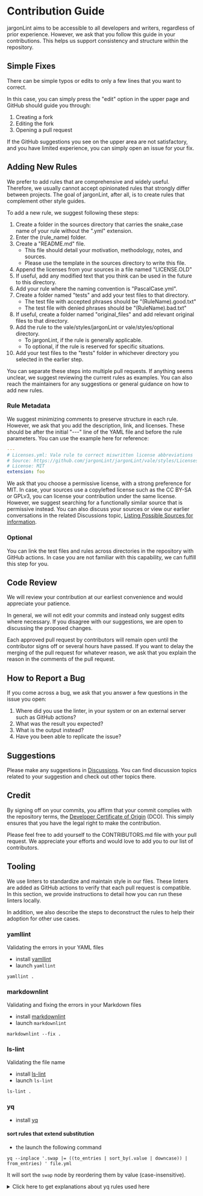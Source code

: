 # Contribution Guide

jargonLint aims to be accessible to all developers and writers, regardless of prior experience.
However, we ask that you follow this guide in your contributions.
This helps us support consistency and structure within the repository.

## Simple Fixes

There can be simple typos or edits to only a few lines that you want to correct.

In this case, you can simply press the "edit" option in the upper page and GitHub should guide you through:

1. Creating a fork
2. Editing the fork
3. Opening a pull request

If the GitHub suggestions you see on the upper area are not satisfactory, and you have limited experience, you can simply open an issue for your fix.

## Adding New Rules

We prefer to add rules that are comprehensive and widely useful.
Therefore, we usually cannot accept opinionated rules that strongly differ between projects.
The goal of jargonLint, after all, is to create rules that complement other style guides.

To add a new rule, we suggest following these steps:

1. Create a folder in the sources directory that carries the snake_case name of your rule without the ".yml" extension.
2. Enter the (rule_name) folder.
3. Create a "README.md" file.
    - This file should detail your motivation, methodology, notes, and sources.
    - Please use the template in the sources directory to write this file.
4. Append the licenses from your sources in a file named "LICENSE.OLD"
5. If useful, add any modified text that you think can be used in the future to this directory.
6. Add your rule where the naming convention is "PascalCase.yml".
7. Create a folder named "tests" and add your test files to that directory.
    - The test file with accepted phrases should be "(RuleName).good.txt"
    - The test file with denied phrases should be "(RuleName).bad.txt"
8. If useful, create a folder named "original_files" and add relevant original files to that directory.
9. Add the rule to the vale/styles/jargonLint or vale/styles/optional directory.
    - To jargonLint, if the rule is generally applicable.
    - To optional, if the rule is reserved for specific situations.
10. Add your test files to the "tests" folder in whichever directory you selected in the earlier step.

You can separate these steps into multiple pull requests.
If anything seems unclear, we suggest reviewing the current rules as examples.
You can also reach the maintainers for any suggestions or general guidance on how to add new rules.

### Rule Metadata

We suggest minimizing comments to preserve structure in each rule.
However, we ask that you add the description, link, and licenses.
These should be after the initial "---" line of the YAML file and before the rule parameters.
You can use the example here for reference:

```yaml
---
# Licenses.yml: Vale rule to correct miswritten license abbreviations
# Source: https://github.com/jargonLint/jargonLint/vale/styles/Licenses.yml
# License: MIT
extension: foo
```

We ask that you choose a permissive license, with a strong preference for MIT.
In case, your sources use a copylefted license such as the CC BY-SA or GPLv3, you can license your contribution under the same license.
However, we suggest searching for a functionally similar source that is permissive instead.
You can also discuss your sources or view our earlier conversations in the related Discussions topic, [Listing Possible Sources for information](https://github.com/jargonLint/jargonLint/discussions/31).

### Optional

You can link the test files and rules across directories in the repository with GitHub actions.
In case you are not familiar with this capability, we can fulfill this step for you.

## Code Review

We will review your contribution at our earliest convenience and would appreciate your patience.

In general, we will not edit your commits and instead only suggest edits where necessary.
If you disagree with our suggestions, we are open to discussing the proposed changes.

Each approved pull request by contributors will remain open until the contributor signs off or several hours have passed.
If you want to delay the merging of the pull request for whatever reason, we ask that you explain the reason in the comments of the pull request.

## How to Report a Bug

If you come across a bug, we ask that you answer a few questions in the issue you open:

1. Where did you use the linter, in your system or on an external server such as GitHub actions?
2. What was the result you expected?
3. What is the output instead?
4. Have you been able to replicate the issue?

## Suggestions

Please make any suggestions in [Discussions](https://github.com/jargonLint/jargonLint/discussions).
You can find discussion topics related to your suggestion and check out other topics there.

## Credit

By signing off on your commits, you affirm that your commit complies with the repository terms, the [Developer Certificate of Origin](/DCO) (DCO).
This simply ensures that you have the legal right to make the contribution.

Please feel free to add yourself to the CONTRIBUTORS.md file with your pull request.
We appreciate your efforts and would love to add you to our list of contributors.

## Tooling

We use linters to standardize and maintain style in our files. 
These linters are added as GitHub actions to verify that each pull request is compatible.
In this section, we provide instructions to detail how you can run these linters locally.

In addition, we also describe the steps to deconstruct the rules to help their adoption for other use cases.

### yamllint

Validating the errors in your YAML files

- install [yamllint](https://github.com/adrienverge/yamllint)
- launch `yamllint`

```shell
yamllint .
```

### markdownlint

Validating and fixing the errors in your Markdown files

- install [markdownlint](https://github.com/markdownlint/markdownlint)
- launch `markdownlint`

```shell
markdownlint --fix .
```

### ls-lint

Validating the file name

- install [ls-lint](https://github.com/loeffel-io/ls-lint)
- launch `ls-lint`

```shell
ls-lint .
```

### yq

- install [yq](https://github.com/mikefarah/yq)

#### sort rules that extend substitution

- the launch the following command

```shell
yq --inplace '.swap |= ((to_entries | sort_by(.value | downcase)) | from_entries) ' file.yml
```

It will sort the `swap` node by reordering them by value (case-insensitive).

<details>
<summary>Click here to get explanations about yq rules used here</summary>

[--inplace](https://mikefarah.gitbook.io/yq/commands/evaluate#flags) ⇒ apply the yq transformation on the provided file (do not dump to stdout)

[|=](https://mikefarah.gitbook.io/yq/operators/assign-update#relative-form-or) ⇒ take a node and replace its content

[to_entries](https://mikefarah.gitbook.io/yq/operators/entries#to_entries-array) /
[from_entries](https://mikefarah.gitbook.io/yq/operators/entries#from_entries-map) ⇒ convert map to array, then array to map

[sort_by](https://mikefarah.gitbook.io/yq/operators/sort-keys) ⇒ sort array (map cannot be sorted)

[downcase](https://mikefarah.gitbook.io/yq/operators/string-operators) ⇒ use lowercase to order them

</details>
